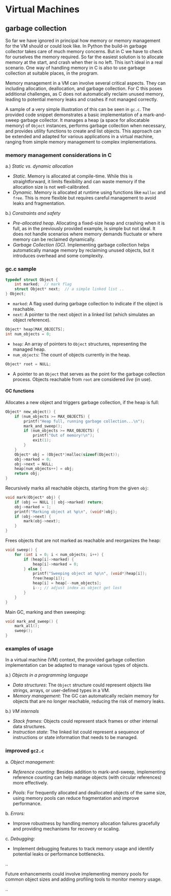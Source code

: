 # Virtual Machines

## garbage collection

So far we have ignored in principal how memory or memory management
for the VM should or could look like. In Python the build-in
garbage collector takes care of much memory concerns. But in C
we have to check for ourselves the memory required. So far
the easiest solution is to allocate memory at the start, and
crash when ther is no left. This isn't ideal in a real scenario.
One way of handling memory in C is also to use garbage collection
at suitable places, in the program.

Memory management in a VM can involve several critical aspects.
They can including allocation, deallocation, and garbage collection.
For C this poses additional challenges, as C
does not automatically reclaim unused memory, leading to
potential memory leaks and crashes if not managed correctly.

A sample of a very simple illustration of this can be seen in
`gc.c`. The provided code snippet demonstrates a basic implementation
of a mark-and-sweep garbage collector. It manages a heap (a space
for allocatable memory) of `Object` instances, performs garbage
collection when necessary, and provides utility functions to
create and list objects. This approach can be extended and
adapted for various applications in a virtual machine, ranging
from simple memory management to complex implementations.


### memory management considerations in C

a.) *Static vs. dynamic allocation*
   - *Static*. Memory is allocated at compile-time. While this
   is straightforward, it limits flexibility and can waste memory
   if the allocation size is not well-calibrated.
   - *Dynamic*. Memory is allocated at runtime using functions
   like `malloc` and `free`. This is more flexible but requires
   careful management to avoid leaks and fragmentation.

b.) *Constraints and safety*
   - *Pre-allocated heap*. Allocating a fixed-size heap and crashing
   when it is full, as in the previously provided example, is simple
   but not ideal. It does not handle scenarios where memory demands
   fluctuate or where memory can be reclaimed dynamically.
   - *Garbage Collection (GC)*. Implementing garbage collection helps
   automatically manage memory by reclaiming unused objects, but it
   introduces overhead and some complexity.


### gc.c sample


   ```c
   typedef struct Object {
       int marked;  // mark flag
       struct Object* next;  // a simple linked list ..
   } Object;
   ```
   - `marked`: A flag used during garbage collection to
     indicate if the object is reachable.
   - `next`: A pointer to the next object in a linked list
     (which simulates an object reference).


   ```c
   Object* heap[MAX_OBJECTS];
   int num_objects = 0;
   ```
   - `heap`: An array of pointers to `Object` structures,
      representing the managed heap.
   - `num_objects`: The count of objects currently in the heap.


   ```c
   Object* root = NULL;
   ```
   - A pointer to an `Object` that serves as the point for
   the garbage collection process. Objects reachable from
   `root` are considered *live* (in use).


#### GC functions

Allocates a new object and triggers garbage collection,
if the heap is full:

   ```c
   Object* new_object() {
       if (num_objects >= MAX_OBJECTS) {
           printf("Heap full, running garbage collection...\n");
           mark_and_sweep();
           if (num_objects >= MAX_OBJECTS) {
               printf("Out of memory!\n");
               exit(1);
           }
       }
       Object* obj = (Object*)malloc(sizeof(Object));
       obj->marked = 0;
       obj->next = NULL;
       heap[num_objects++] = obj;
       return obj;
   }
   ```

Recursively marks all reachable objects,
starting from the given `obj`:

   ```c
   void mark(Object* obj) {
       if (obj == NULL || obj->marked) return;
       obj->marked = 1;
       printf("Marking object at %p\n", (void*)obj);
       if (obj->next) {
           mark(obj->next);
       }
   }
   ```

Frees objects that are not marked as reachable
and reorganizes the heap:

   ```c
   void sweep() {
       for (int i = 0; i < num_objects; i++) {
           if (heap[i]->marked) {
               heap[i]->marked = 0;
           } else {
               printf("Sweeping object at %p\n", (void*)heap[i]);
               free(heap[i]);
               heap[i] = heap[--num_objects];
               i--; // adjust index as object get lost
           }
       }
   }
   ```

Main GC, marking and then sweeping:

   ```c
   void mark_and_sweep() {
       mark_all();
       sweep();
   }
   ```


### examples of usage

In a virtual machine (VM) context, the provided garbage collection
implementation can be adapted to manage various types of objects.

a.) *Objects in a programming language*
   - *Data structures*: The `Object` structure could represent objects
   like strings, arrays, or user-defined types in a VM.
   - *Memory management*: The GC can automatically reclaim memory for
   objects that are no longer reachable, reducing the risk of memory leaks.

b.) *VM internals*
   - *Stack frames*: Objects could represent stack frames or other
   internal data structures.
   - *Instruction state*: The linked list could represent a sequence
   of instructions or state information that needs to be managed.



### improved `gc2.c`

a. *Object management:*
   - *Reference counting*: Besides addition to mark-and-sweep,
   implementing reference counting can help manage objects (with
   circular references) more effectively.

   - *Pools*: For frequently allocated and deallocated
   objects of the same size, using memory pools can reduce
   fragmentation and improve performance.

b. *Errors:*
   - Improve robustness by handling memory allocation failures
   gracefully and providing mechanisms for recovery or scaling.

c. *Debugging:*
   - Implement debugging features to track memory usage and
   identify potential leaks or performance bottlenecks.



..

Future enhancements could involve implementing memory
pools for common object sizes and adding profiling
tools to monitor memory usage.


..
